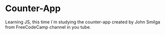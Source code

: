 # Counter-App

  Learning JS, this time I´m studying the counter-app created by John Smilga from <a src="https://www.youtube.com/watch?v=3PHXvlpOkf4&t=675s">FreeCodeCamp channel in you tube.</a>
